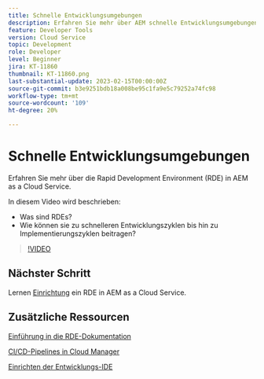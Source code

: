```yaml
---
title: Schnelle Entwicklungsumgebungen
description: Erfahren Sie mehr über AEM schnelle Entwicklungsumgebungen, was sie sind und wie sie bei schnellerer Entwicklung bis hin zu Implementierungszyklen helfen können.
feature: Developer Tools
version: Cloud Service
topic: Development
role: Developer
level: Beginner
jira: KT-11860
thumbnail: KT-11860.png
last-substantial-update: 2023-02-15T00:00:00Z
source-git-commit: b3e9251bdb18a008be95c1fa9e5c79252a74fc98
workflow-type: tm+mt
source-wordcount: '109'
ht-degree: 20%

---
```



# Schnelle Entwicklungsumgebungen

Erfahren Sie mehr über die Rapid Development Environment (RDE) in AEM as a Cloud Service.

In diesem Video wird beschrieben:

- Was sind RDEs?
- Wie können sie zu schnelleren Entwicklungszyklen bis hin zu Implementierungszyklen beitragen?

>[!VIDEO](https://video.tv.adobe.com/v/3414128?quality=12&learn=on)

## Nächster Schritt

Lernen [Einrichtung](./how-to-setup.md) ein RDE in AEM as a Cloud Service.

## Zusätzliche Ressourcen

[Einführung in die RDE-Dokumentation](https://experienceleague.adobe.com/docs/experience-manager-cloud-service/content/implementing/developing/rapid-development-environments.html#introduction)

[CI/CD-Pipelines in Cloud Manager](https://experienceleague.adobe.com/docs/experience-manager-cloud-service/content/implementing/using-cloud-manager/cicd-pipelines/introduction-ci-cd-pipelines.html)

[Einrichten der Entwicklungs-IDE](https://experienceleague.adobe.com/docs/experience-manager-learn/cloud-service/local-development-environment-set-up/development-tools.html?lang=de)
